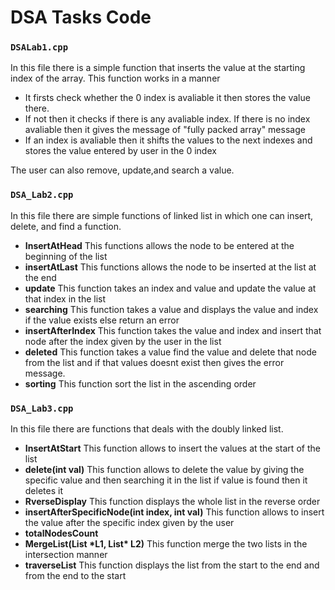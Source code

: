 <h1>DSA Tasks Code</h1>

### `DSALab1.cpp`
<p>In this file there is a simple function that inserts the value at the starting index of the array. This function works in a manner
  <ul>
    <li>It firsts check whether the 0 index is avaliable it then stores the value there.</li>
    <li>If not then it checks if there is any avaliable index. If there is no index avaliable then it gives the message of "fully packed array" message</li>
    <li>If an index is avaliable then it shifts the values to the next indexes and stores the value entered by user in the 0 index</li>
  </ul>
  The user can also remove, update,and search a value.
</p>

### `DSA_Lab2.cpp`
<p>In this file there are simple functions of linked list in which one can insert, delete, and find a function.
  <ul>
    <li><strong>InsertAtHead</strong> This functions allows the node to be entered at the beginning of the list</li>
    <li><strong>insertAtLast</strong> This functions allows the node to be inserted at the list at the end</li>
    <li><strong>update</strong> This function takes an index and value and update the value at that index in the list</li>
    <li><strong>searching</strong> This function takes a value and displays the value and index if the value exists else return an error</li>
    <li><strong>insertAfterIndex</strong> This function takes the value and index and insert that node after the index given by the user in the list</li>
    <li><strong>deleted</strong> This function takes a value find the value and delete that node from the list and if that values doesnt exist then gives the error message.</li>
    <li><strong>sorting</strong> This function sort the list in the ascending order</li>
  </ul>
</p>

### `DSA_Lab3.cpp`
<p>In this file there are functions that deals with the doubly linked list.</p>
<ul>
  <li><strong>InsertAtStart</strong> This function allows to insert the values at the start of the list</li>
  <li><strong>delete(int val)</strong> This function allows to delete the value by giving the specific value and then searching it in the list if value is found then it deletes it</li>
  <li><strong>RverseDisplay</strong> This function displays the whole list in the reverse order</li>
  <li><strong>insertAfterSpecificNode(int index, int val)</strong> This function allows to insert the value after the specific index given by the user</li>
  <li><strong>totalNodesCount</strong This function displays the total nodes in the list></li>
  <li><strong>MergeList(List *L1, List* L2)</strong> This function merge the two lists in the intersection manner</li>
  <li><strong>traverseList</strong> This function displays the list from the start to the end and from the end to the start</li>
</ul>
